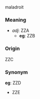 maladroit
### Meaning
+ _adj_: ZZA
    + __eg__: ZZB

### Origin

ZZC

### Synonym

__eg__: ZZD

+ ZZE


